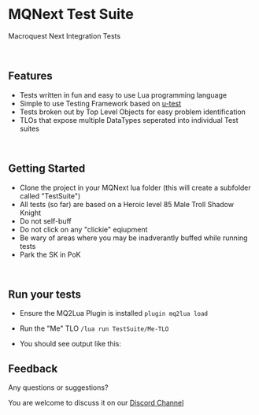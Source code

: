 <br/>

# MQNext Test Suite
Macroquest Next Integration Tests

<br/>

## Features
- Tests written in fun and easy to use Lua programming language
- Simple to use Testing Framework based on [u-test](https://github.com/IUdalov/u-test)
- Tests broken out by Top Level Objects for easy problem identification
- TLOs that expose multiple DataTypes seperated into individual Test suites

<br/>

## Getting Started
- Clone the project in your MQNext lua folder (this will create a subfolder called "TestSuite")
- All tests (so far) are based on a Heroic level 85 Male Troll Shadow Knight
- Do not self-buff
- Do not click on any "clickie" eqiupment
- Be wary of areas where you may be inadverantly buffed while running tests
- Park the SK in PoK

<br/>

## Run your tests

- Ensure the MQ2Lua Plugin is installed
`plugin mq2lua load`

- Run the "Me" TLO
`/lua run TestSuite/Me-TLO`

- You should see output like this:

<insert graphic here>

## Feedback 
Any questions or suggestions?

You are welcome to discuss it on our [Discord Channel](https://discord.gg/gKktV3DY6M)

<br/>
